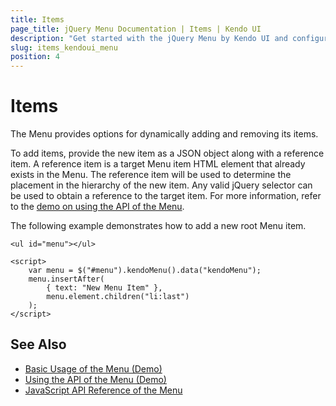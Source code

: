 ```yaml
---
title: Items
page_title: jQuery Menu Documentation | Items | Kendo UI
description: "Get started with the jQuery Menu by Kendo UI and configure the items of the widget."
slug: items_kendoui_menu
position: 4
---
```


# Items

The Menu provides options for dynamically adding and removing its items.

To add items, provide the new item as a JSON object along with a reference item. A reference item is a target Menu item HTML element that already exists in the Menu. The reference item will be used to determine the placement in the hierarchy of the new item. Any valid jQuery selector can be used to obtain a reference to the target item. For more information, refer to the [demo on using the API of the Menu](https://demos.telerik.com/kendo-ui/menu/api).

The following example demonstrates how to add a new root Menu item.

    <ul id="menu"></ul>

    <script>
        var menu = $("#menu").kendoMenu().data("kendoMenu");
        menu.insertAfter(
            { text: "New Menu Item" },
            menu.element.children("li:last")
        );
    </script>

## See Also

* [Basic Usage of the Menu (Demo)](https://demos.telerik.com/kendo-ui/menu/index)
* [Using the API of the Menu (Demo)](https://demos.telerik.com/kendo-ui/menu/api)
* [JavaScript API Reference of the Menu](/api/javascript/ui/menu)
